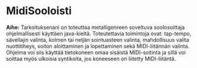 # MidiSooloisti

**Aihe:** Tarkoituksenani on toteuttaa metalligenreen soveltuva soolosoittaja ohjelmallisesti käyttäen java-kieltä.
Toteutettavia toimintoja ovat: tap-tempo, sävellajin valinta, kolmen tai neljän sointuasteen valinta, mahdollisuus valita nuottitiheys, soiton aloittaminen ja lopettaminen sekä MIDI-liitännän valinta.
Ohjelma voi siis käyttää tietokoneen omaa sisäistä MIDI-soitinta ja sillä voi soittaa myös ulkoisia syntikoita, jos koneeseen on liitetty MIDI-liitäntä.

